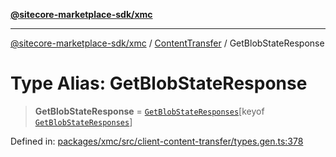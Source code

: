 [**@sitecore-marketplace-sdk/xmc**](../../../../README.md)

***

[@sitecore-marketplace-sdk/xmc](../../../../README.md) / [ContentTransfer](../README.md) / GetBlobStateResponse

# Type Alias: GetBlobStateResponse

> **GetBlobStateResponse** = [`GetBlobStateResponses`](GetBlobStateResponses.md)\[keyof [`GetBlobStateResponses`](GetBlobStateResponses.md)\]

Defined in: [packages/xmc/src/client-content-transfer/types.gen.ts:378](https://github.com/Sitecore/marketplace-sdk/blob/e3ec55ede335ad59ac5875d32f0d68c50e7bc899/packages/xmc/src/client-content-transfer/types.gen.ts#L378)
